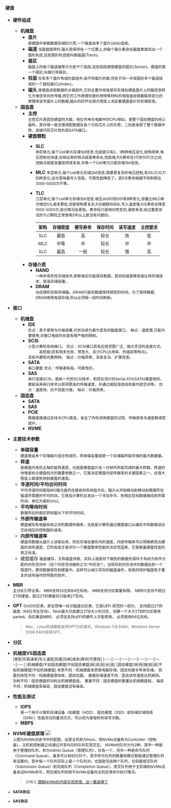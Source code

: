 #### 硬盘

- **硬件组成**  
  - **机械盘**  
    - **盘片**  
      <small>是硬盘中承载数据存储的介质,一个磁盘由多个盘片(disk)组成。</small>
    - **磁道**
      <small>当磁盘旋转时,磁头若保持在一个位置上,则每个磁头都会在磁盘表面划出一个圆形轨迹,这些圆形轨迹就叫做磁道(Track)。</small>
    - **扇区**  
      <small>磁盘上的每个磁道被等分为若干个弧段,这些弧段便是硬盘的扇区(Sector)。硬盘的第一个扇区,叫做引导扇区。</small>
    - **柱面** 
      <small>在有多个盘片构成的盘组中,由不同盘片的面,但处于同一半径圆的多个磁道组成的一个圆柱面(Cylinder)。</small> 
    - **磁头**
      <small>是硬盘读取数据的关键部件,它的主要作用就是将存储在硬盘盘片上的磁信息转化为电信号向外传输,而它的工作原理则是利用特殊材料的电阻值会随着磁场变化的原理来读写盘片上的数据,磁头的好坏在很大程度上决定着硬盘盘片的存储密度。</small>
  - **固态盘**  
    - **主控**  
      <small>主控芯片是固态硬盘的大脑，地位作用与电脑中的CPU相似，是整个固态硬盘的核心器件。其作用一是合理调配数据在各个闪存芯片上的负荷，二则是承担了整个数据中转，连接闪存芯片和外部SATA接口。</small>
    - **硬盘颗粒**  
      - **SLC**  
        <small>单层单元,每个Cell单元存储1bit信息,也就是只有0、1两种电压变化,结构简单,电压控制也快速,反映出来的特点就是寿命长,性能强,P/E寿命在1万到10万次之间,但缺点就是容量低而成本高,毕竟一个Cell单元只能存储1bit信息。</small>
      - **MLC**
        <small>多层单元,每个cell单元存储2bit信息,需要更复杂的电压控制,有00,01,10,11四种变化,这也意味着写入性能、可靠性能降低了。其P/E寿命根据不同制程在3000-5000次不等。</small>
      - **TLC**  
        <small>三层单元,每个cell单元存储3bit信息,电压从000到001有8种变化,容量比MLC再次增加1/3,成本更低,但是架构更复杂,P/E编程时间长,写入速度慢,P/E寿命也降至1000-3000次,部分情况会更低。寿命短只是相对而言的,通常来讲,经过重度测试的TLC颗粒正常使用5年以上是没有问题的。</small>  
    
        |<small>架构</small>|<small>存储密度</small>|<small>擦写寿命</small>|<small>保存时间</small>|<small>读写速度</small>|<small>主控要求</small>|
        |:---:|:---:|:---:|:---:|:---:|:---:|
        |<small>SLC</small>|<small>最低</small>|<small>高</small>|<small>较长</small>|<small>快</small>|<small>低</small>|
        |<small>MLC</small>|<small>中等</small>|<small>中</small>|<small>较长</small>|<small>中</small>|<small>中</small>|
        |<small>SLC</small>|<small>最高</small>|<small>一般</small>|<small>较长</small>|<small>慢</small>|<small>高</small>|
    - **存储介质**  
      - **NAND**  
        <small>一种非易失性存储技术,即断电后仍能保存数据。其目标就是降低每比特存储成本、提高存储容量。</small>
      - **DRAM**  
        <small>动态随机存取存储器。DRAM只能将数据保持很短的时间。为了保持数据, DRAM使用电容存储,所以必须隔一段时间刷新。</small>

- **接口**  
  - **机械盘**  
    - **IDE**  
      <small>优点：易于使用与价格低廉,问世后成为最为普及的磁盘接口。</small>
      <small>缺点：速度慢,只能内置使用,对接口电缆的长度有很严格的限制。</small>
    - **SCSI**  
      <small>小型计算机系统接口。</small>
      <small>优点：SCSI接口具有应用范围广泛、强大灵活的连接方式。
                   &emsp;&emsp;&emsp;高性能(具有很多任务、带宽大、及少CPU占用率、热插拔等特点)。
                   &emsp;&emsp;&emsp;具有外置和内置两种。</small>
      <small>缺点：价格昂贵、安装复杂、扩展性差。</small>
    - **SATA**  
      <small>串口硬盘</small>
      <small>优点：传输速率高，可靠性好。</small>
    - **SAS**  
      <small>串行连接SCSI，是新一代的SCSI技术，和现在流行的Serial ATA(SATA)硬盘相同，都是采用串行技术以获得更高的传输速度，并通过缩短连结线改善内部空间等。</small>
      <small>优点：速度快，抗干扰能力强。</small>
      <small>缺点：价格昂贵。</small>
  - **固态盘**  
    - **SATA**  
    - **SAS**  
    - **PCIE**  
      <small>数据直接通过总线与CPU直连，省去了内存调用硬盘的过程，传输效率与速度都成倍提升。</small>
    - **NVME**

- **主要技术参数**  
  - **单碟容量**  
    <small>硬盘是由多个存储碟片组合而成的，而单碟容量就是一个存储碟所能存储的最大数据量。</small>
  - **转速**  
    <small>是硬盘内电机主轴的旋转速度，也就是硬盘盘片在一分钟内所能完成的最大转数。转速的快慢是标示硬盘档次的重要参数之一，它是决定硬盘内部传输率的关键因素之一，在很大程度上直接影响到硬盘的速度。</small>
  - **寻道时间/平均访问时间**  
    <small>平均寻道时间是指MO磁光盘机在接收到系统指令后，磁头从开始移动到移动到数据所在磁道所需要的平均时间，它是指计算机在发出一个寻址命令，到相应目标数据被找到所需时间，单位为毫秒(ms)。</small>
  - **平均等待时间**  
    <small>数据所在的扇区转到磁头下的平均时间。</small>
  - **外部传输速率**  
    <small>硬盘缓存和电脑系统之间的数据传输率，也就是计算机通过硬盘接口从缓存中将数据读出交给相应的控制器的速率。</small>
  - **内部传输速率**   
    <small>硬盘将数据从盘片上读取出来，然后存储在缓存内的速度。内部传输率可以明确表现出硬盘的读写速度，它的高低才是评价一个硬盘整体性能的决定性因素，它是衡量硬盘性能的真正标准。</small>
  - 硬盘缓存
    <small>磁盘缓存，又称磁盘快取，实际上就是将下载到的数据先保存于系统为软件分配的内存空间中（这个内存空间被称之为“内存池”），当保存到内存池中的数据达到一个程度时，便将数据保存到硬盘中。这样可以减少实际的磁盘操作，有效的保护磁盘免于重复的读写操作而导致的损坏。</small>

- **MBR**  
  <small>主分区引导记录。</small>
  <small>MBR支持32位和64位系统。</small>
  <small>MBR支持分区数量有限。</small>
  <small>MBR只支持不超过2T的硬盘，超过2T的硬盘将只能用2T空间。</small>
- **GPT**
  <small>GUID分区表，即全局唯一标识磁盘分区表，它是UEFI 规范的一部分。</small>
  <small>支持超过2T的磁盘（64位寻址空间）。fdisk最大只能建立2TB大小的分区，创建一个大于2TB的分区使用parted。向后兼容MBR。</small>
  <small>必须在支持uEFI的硬件上才能使用。</small>
  <small>必须使用64位系统。</small>

  > <small>Mac、Linux系统都能支持GPT分区格式。Windows 7/8 64bit、Windows Server 2008 64bit支持GPT。</small>

- **分区**  

- **机械盘VS固态盘**  
  <small>
  |类型|存取速率|写入速度|防震|功耗|成本|寿命|可靠性|
  |:---:|:---:|:---:|:---:|:---:|:---:|:---:|:---:|
  |机械硬盘|不如固态硬盘|不如固态硬盘|弱|高|低|长|高|
  |固态硬盘|快|快|强|低|高|不如机械硬盘|不如机械硬盘|
  </small>
  <small>本质不同：机械硬盘本质是电磁存储，固态则是半导体存储。</small>
  <small>防震抗摔性不同：机械硬盘很怕率，固态抗震。</small>
  <small>数据存储速度不同：固态读写速度比机械快。</small>
  <small>功耗不同：固态硬盘的功耗比机械硬盘低。</small>
  <small>重量不同：固态硬盘的重量比机械硬盘轻。</small>
  <small>噪音不同：机械硬盘有噪音，固态硬盘没有噪音。</small>

- **性能及测试**
  - **IOPS**  
    <small>是一个用于计算机存储设备（如硬盘（HDD）、固态硬盘（SSD）或存储区域网络（SAN））性能测试的量测方式，可以视为是每秒的读写次数。</small>
  - **MBPS**

- **NVME硬盘原理**
    <img src="https://pic1.zhimg.com/80/v2-f2b9944a36122da6b196229efa544518_720w.jpg">  
    <small>上图为NVMe白皮书中的配图，这里主机称为Host，而NVMe设备称为Controller（控制器）。主机和控制器之间通过共享内存的队列实现交互。</small>
    <small>NVMe的队列分为2种，其中一种是用于管理的队列，称为Admin Queue（管理队列），仅有一个，另外一种是命令队列（Command Queue），最多可以有65535个。其中命令队列的数量和模式都是通过管理队列来设置的。其中每一个队列实际上是一个队列对，也就是包括两个队列，分别是提交队列（Submission Queue）和完成队列（Completion Queue）。提交队列用于主机端向NVMe设备发送NVMe命令，而完成队列则用于NVMe设备向主机反馈命令执行情况。</small>
    > <small>详情见 [理解NVMe的内部实现原理，这一篇就够了](https://zhuanlan.zhihu.com/p/71932654)

- **SATA协议**  
- **SAS协议**
